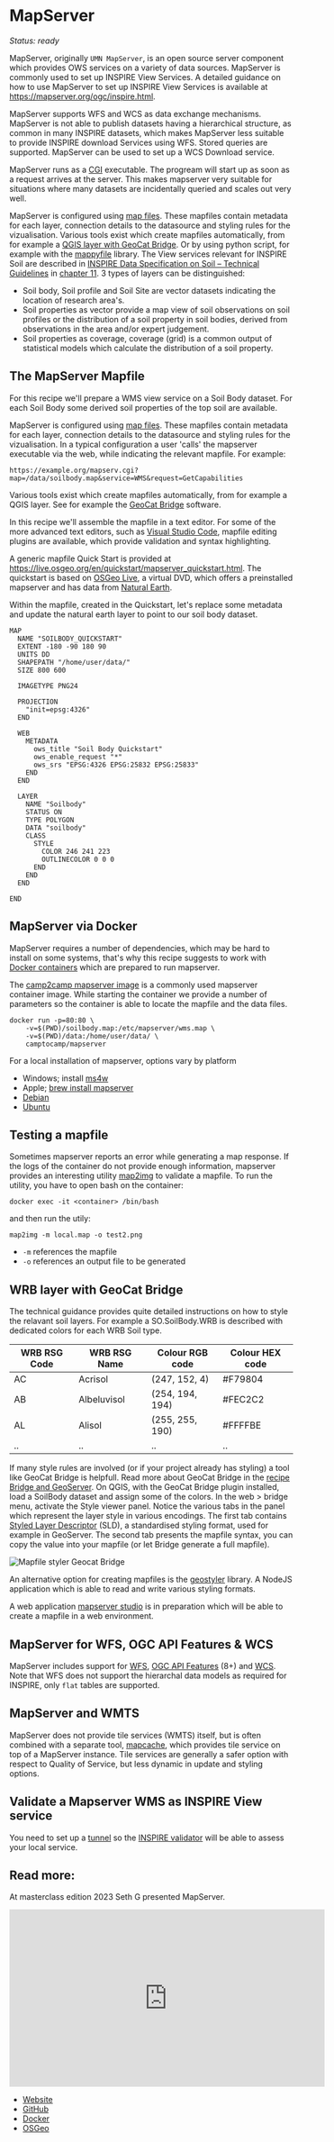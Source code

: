 # MapServer

*Status: ready*

MapServer, originally `UMN MapServer`, is an open source server component which provides OWS services on a variety of data sources.
MapServer is commonly used to set up INSPIRE View Services. A detailed guidance on how to use MapServer to set up INSPIRE View Services is available at https://mapserver.org/ogc/inspire.html.

MapServer supports WFS and WCS as data exchange mechanisms. MapServer is not able to publish datasets having a hierarchical structure, as common in many INSPIRE datasets, which makes MapServer less suitable to provide INSPIRE download Services using WFS. Stored queries are supported. MapServer can be used to set up a WCS Download service.

MapServer runs as a [CGI](https://en.wikipedia.org/wiki/Common_Gateway_Interface) executable. The progream will start up as soon as a request arrives at the server. This makes mapserver very suitable for situations where many datasets are incidentally queried and scales out very well.

MapServer is configured using [map files](https://www.mapserver.org/mapfile/). These mapfiles contain metadata for each layer, connection details to the datasource and styling rules for the vizualisation. Various tools exist which create mapfiles automatically, from for example a [QGIS layer with GeoCat Bridge](bridge-geoserver-geonetwork.md). Or by using python script, for example with the [mappyfile](https://github.com/geographika/mappyfile) library.
The View services relevant for INSPIRE Soil are described in [INSPIRE Data Specification on Soil – Technical Guidelines](https://inspire.ec.europa.eu/id/document/tg/so) in [chapter 11](https://github.com/INSPIRE-MIF/technical-guidelines/blob/2022.2/data/so/dataspecification_so.adoc#layers-to-be-provided-by-inspire-view-services). 3 types of layers can be distinguished:
- Soil body, Soil profile and Soil Site are vector datasets indicating the location of research area's.
- Soil properties as vector provide a map view of soil observations on soil profiles or the distribution of a soil property in soil bodies, derived from observations in the area and/or expert judgement.
- Soil properties as coverage, coverage (grid) is a common output of statistical models which calculate the distribution of a soil property.

## The MapServer Mapfile

For this recipe we'll prepare a WMS view service on a Soil Body dataset. For each Soil Body some derived soil properties of the top soil are available.

MapServer is configured using [map files](https://www.mapserver.org/mapfile/). These mapfiles contain metadata for each layer, connection details to the datasource and styling rules for the vizualisation. In a typical configuration a user 'calls' the mapserver executable via the web, while indicating the relevant mapfile. For example:

```
https://example.org/mapserv.cgi?map=/data/soilbody.map&service=WMS&request=GetCapabilities
```

Various tools exist which create mapfiles automatically, from for example a QGIS layer. See for example the [GeoCat Bridge](https://plugins.qgis.org/plugins/geocatbridge/) software.

In this recipe we'll assemble the mapfile in a text editor. For some of the more advanced text editors, such as [Visual Studio Code](../utils/visualstudiocode.md), mapfile editing plugins are available, which provide validation and syntax highlighting.

A generic mapfile Quick Start is provided at https://live.osgeo.org/en/quickstart/mapserver_quickstart.html. The quickstart is based on [OSGeo Live](https://live.osgeo.org/), a virtual DVD, which offers a preinstalled mapserver and has data from [Natural Earth](https://www.naturalearthdata.com/downloads/).

Within the mapfile, created in the Quickstart, let's replace some metadata and update the natural earth layer to point to our soil body dataset.

``` 
MAP
  NAME "SOILBODY_QUICKSTART"
  EXTENT -180 -90 180 90
  UNITS DD
  SHAPEPATH "/home/user/data/"
  SIZE 800 600

  IMAGETYPE PNG24

  PROJECTION
    "init=epsg:4326"
  END

  WEB
    METADATA
      ows_title "Soil Body Quickstart"
      ows_enable_request "*"
      ows_srs "EPSG:4326 EPSG:25832 EPSG:25833"
    END
  END

  LAYER
    NAME "Soilbody"
    STATUS ON
    TYPE POLYGON
    DATA "soilbody"
    CLASS
      STYLE
        COLOR 246 241 223
        OUTLINECOLOR 0 0 0
      END
    END
  END

END
```

## MapServer via Docker

MapServer requires a number of dependencies, which may be hard to install on some systems, that's why this recipe suggests to work with [Docker containers](../utils/docker.md) which are prepared to run mapserver.

The [camp2camp mapserver image](https://hub.docker.com/r/camptocamp/mapserver) is a commonly used mapserver container image. While starting the container we provide a number of parameters so the container is able to locate the mapfile and the data files.

```
docker run -p=80:80 \
    -v=$(PWD)/soilbody.map:/etc/mapserver/wms.map \
    -v=$(PWD)/data:/home/user/data/ \
    camptocamp/mapserver
```

For a local installation of mapserver, options vary by platform

- Windows; install [ms4w](https://www.ms4w.com) 
- Apple; [brew install mapserver](https://formulae.brew.sh/formula/mapserver)
- [Debian](http://wiki.debian.org/DebianGis) 
- [Ubuntu](https://wiki.ubuntu.com/UbuntuGIS) 

## Testing a mapfile

Sometimes mapserver reports an error while generating a map response.
If the logs of the container do not provide enough information, mapserver provides an interesting utility [map2img](https://mapserver.org/utilities/map2img.html) to validate a mapfile. To run the utility, you have to open bash on the container: 

```
docker exec -it <container> /bin/bash 
```

and then run the utily:

```
map2img -m local.map -o test2.png
```

- `-m` references the mapfile
- `-o` references an output file to be generated

## WRB layer with GeoCat Bridge 

The technical guidance provides quite detailed instructions on how to style the relavant soil layers. For example a SO.SoilBody.WRB is described with dedicated colors for each WRB Soil type.

| WRB RSG Code | WRB RSG Name | Colour RGB code | Colour HEX code |
| --- | --- | --- | --- |
| AC | Acrisol | (247, 152, 4) | #F79804 |
| AB | Albeluvisol | (254, 194, 194) | #FEC2C2 |
| AL | Alisol | (255, 255, 190) | #FFFFBE |
| .. | .. | .. | .. |

If many style rules are involved (or if your project already has styling) a tool like GeoCat Bridge is helpfull. Read more about GeoCat Bridge in the [recipe Bridge and GeoServer](bridge-geoserver-geonetwork.md). On QGIS, with the GeoCat Bridge plugin installed, load a SoilBody dataset and assign some of the colors. In the web > bridge menu, activate the Style viewer panel. Notice the various tabs in the panel which represent the layer style in various encodings. The first tab contains [Styled Layer Descriptor](https://www.ogc.org/standards/sld) (SLD), a standardised styling format, used for example in GeoServer. The second tab presents the mapfile syntax, you can copy the value into your mapfile (or let Bridge generate a full mapfile).

![Mapfile styler Geocat Bridge](img/bridge-mapfile-styler.png)

An alternative option for creating mapfiles is the [geostyler](https://geostyler.org/) library. A NodeJS application which is able to read and write various styling formats.

A web application [mapserver studio](https://mapserverstudio.net/) is in preparation which will be able to create a mapfile in a web environment.

## MapServer for WFS, OGC API Features & WCS

MapServer includes support for [WFS](https://mapserver.org/ogc/wfs_server.html), [OGC API Features](https://mapserver.org/ogc/ogc_api.html) (8+) and [WCS](https://mapserver.org/ogc/wcs_server.html). Note that WFS does not support the hierarchal data models as required for INSPIRE, only `flat` tables are supported.

## MapServer and WMTS

MapServer does not provide tile services (WMTS) itself, but is often combined with a separate tool, [mapcache](https://mapserver.org/mapcache/), which provides tile service on top of a MapServer instance. Tile services are generally a safer option with respect to Quality of Service, but less dynamic in update and styling options. 

## Validate a Mapserver WMS as INSPIRE View service

You need to set up a [tunnel](../utils/localtunnel.md) so the [INSPIRE validator](https://inspire.ec.europa.eu/validator/home/index.html) will be able to assess your local service. 


## Read more:

At masterclass edition 2023 Seth G presented MapServer.

<iframe title='MapServer Primer' width="560"  height="315"  src="https://wur.yuja.com/v/ejp-sda-mapserver?preload=false" frameborder="0" webkitallowfullscreen mozallowfullscreen allowfullscreen loading="lazy"></iframe>

- [Website](https://mapserver.org)
- [GitHub](https://github.com/MapServer/MapServer)
- [Docker](https://hub.docker.com/r/camptocamp/mapserver)
- [OSGeo](https://www.osgeo.org/projects/mapserver)
